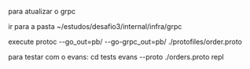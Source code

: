 para atualizar o grpc

 ir para a pasta 
 ~/estudos/desafio3/internal/infra/grpc

execute
 protoc --go_out=pb/ --go-grpc_out=pb/ ./protofiles/order.proto


 para testar com o evans:
 cd tests
 evans --proto ./orders.proto repl